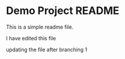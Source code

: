 # Demo Project README

This is a simple readme file.

I have edited this file

updating the file after branching 1
